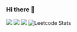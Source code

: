 ### Hi there 👋

<!--
**Sourav-13/Sourav-13** is a ✨ _special_ ✨ repository because its `README.md` (this file) appears on your GitHub profile.

Here are some ideas to get you started:

- 🔭 I’m currently working on ...
- 🌱 I’m currently learning ...
- 👯 I’m looking to collaborate on ...
- 🤔 I’m looking for help with ...
- 💬 Ask me about ...
- 📫 How to reach me: ...
- 😄 Pronouns: ...
- ⚡ Fun fact: ...
-->
![](http://github-profile-summary-cards.vercel.app/api/cards/profile-details?username=sourav-13&theme=algolia)
![](http://github-profile-summary-cards.vercel.app/api/cards/most-commit-language?username=sourav-13&theme=algolia)
![](http://github-profile-summary-cards.vercel.app/api/cards/repos-per-language?username=sourav-13&theme=algolia)
![Leetcode Stats](https://leetcard.jacoblin.cool/tsourav13?theme=unicorn&extension=activity)



